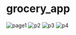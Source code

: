 # grocery_app
![page1](https://github.com/user-attachments/assets/981c7306-45af-4241-a54d-0187c06ba2c2)
![p2](https://github.com/user-attachments/assets/9918c89f-766e-4403-80dc-e4efed883548)
![p3](https://github.com/user-attachments/assets/fb5a257a-ac14-4d69-a259-658fe474e4b7)
![p4](https://github.com/user-attachments/assets/0753fe34-55f1-4734-89e3-ba6f2f673cf3)
